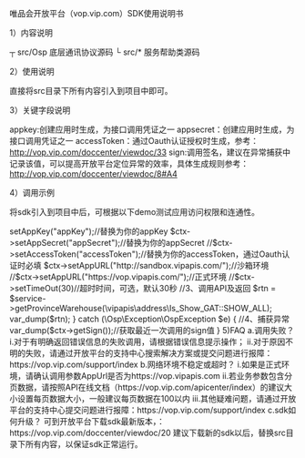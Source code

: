 唯品会开放平台（vop.vip.com）SDK使用说明书

1）内容说明

┬ src/Osp 	底层通讯协议源码
└ src/* 	服务帮助类源码

2）使用说明

直接将src目录下所有内容引入到项目中即可。

3）关键字段说明

appkey:创建应用时生成，为接口调用凭证之一
appsecret：创建应用时生成，为接口调用凭证之一
accessToken：通过Oauth认证授权时生成，参考：http://vop.vip.com/doccenter/viewdoc/33
sign:调用签名，建议在异常捕获中记录该值，可以提高开放平台定位异常的效率，具体生成规则参考：http://vop.vip.com/doccenter/viewdoc/8#A4

4）调用示例

将sdk引入到项目中后，可根据以下demo测试应用访问权限和连通性。

<?php

require_once 'vipapis/address/AddressServiceClient.php';

$ctx = null;
try {
	//1、获取服务客户端
	$service = \vipapis\address\AddressServiceClient::getService();
	
	//2、设置系统级调用参数，只需在程序开始调用前设置一次即可
	$ctx = \Osp\Context\InvocationContextFactory::getInstance ();
	$ctx->setAppKey("appKey");//替换为你的appKey
	$ctx->setAppSecret("appSecret");//替换为你的appSecret
	//$ctx->setAccessToken("accessToken");//替换为你的accessToken，通过Oauth认证时必填
	$ctx->setAppURL("http://sandbox.vipapis.com/");//沙箱环境
	//$ctx->setAppURL("https://vop.vipapis.com/");//正式环境
	//$ctx->setTimeOut(30)//超时时间，可选，默认30秒
	
	//3、调用API及返回
	$rtn = $service->getProvinceWarehouse(\vipapis\address\Is_Show_GAT::SHOW_ALL);
	var_dump($rtn);
} catch (\Osp\Exception\OspException $e) {
	//4、捕获异常
	var_dump($ctx->getSign());//获取最近一次调用的sign值
}

5)FAQ

a.调用失败？

i.对于有明确返回错误信息的失败调用，请根据错误信息提示操作；
ii.对于原因不明的失败，请通过开放平台的支持中心搜索解决方案或提交问题进行报障：https://vop.vip.com/support/index

b.网络环境不稳定或超时？

i.如果是正式环境，请确认调用参数AppUrl是否为https://vop.vipapis.com
ii.若业务参数包含分页数据，请按照API在线文档（https://vop.vip.com/apicenter/index）的建议大小设置每页数据大小，一般建议每页数据在100以内
iii.其他疑难问题，请通过开放平台的支持中心提交问题进行报障：https://vop.vip.com/support/index

c.sdk如何升级？

可到开放平台下载sdk最新版本，：https://vop.vip.com/doccenter/viewdoc/20
建议下载新的sdk以后，替换src目录下所有内容，以保证sdk正常运行。
